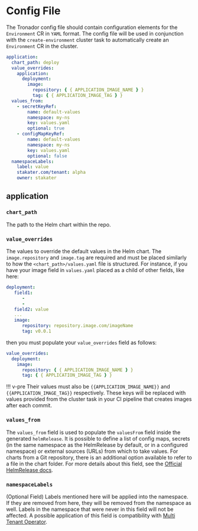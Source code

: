 # Config File

The Tronador config file should contain configuration elements for the `Environment` CR in `YAML` format. The config file will be used in conjunction with the `create-environment` cluster task to automatically create an `Environment` CR in the cluster.

```yaml
application:
  chart_path: deploy
  value_overrides:
    application:
      deployment:
        image:
          repository: { { APPLICATION_IMAGE_NAME } }
          tag: { { APPLICATION_IMAGE_TAG } }
  values_from:
    - secretKeyRef:
        name: default-values
        namespace: my-ns
        key: values.yaml
        optional: true
    - configMapKeyRef:
        name: default-values
        namespace: my-ns
        key: values.yaml
        optional: false
  namespaceLabels:
    label: value
    stakater.com/tenant: alpha
    owner: stakater
```

## application

### `chart_path`

The path to the Helm chart within the repo.

### `value_overrides`

The values to override the default values in the Helm chart. The `image.repository` and `image.tag` are required and must be placed similarly to how the `<chart_path>/values.yaml` file is structured. For instance, if you have your image field in `values.yaml` placed as a child of other fields, like here:

```yaml
deployment:
   field1:
      -
      -
   field2: value
   ...
   image:
      repository: repository.image.com/imageName
      tag: v0.0.1
```

then you must populate your `value_overrides` field as follows:

```yaml
value_overrides:
  deployment:
    image:
      repository: { { APPLICATION_IMAGE_NAME } }
      tag: { { APPLICATION_IMAGE_TAG } }
```

!!! v-pre
    Their values must also be `{{APPLICATION_IMAGE_NAME}}` and `{{APPLICATION_IMAGE_TAG}}` respectively. These keys will be replaced with values provided from the cluster task in your CI pipeline that creates images after each commit.

### `values_from`

The `values_from` field is used to populate the `valuesFrom` field inside the generated `helmRelease`. It is possible to define a list of config maps, secrets (in the same namespace as the HelmRelease by default, or in a configured namespace) or external sources (URLs) from which to take values. For charts from a Git repository, there is an additional option available to refer to a file in the chart folder. For more details about this field, see the [Official HelmRelease docs](https://fluxcd.io/legacy/helm-operator/helmrelease-guide/values/).

### `namespaceLabels`

(Optional Field) Labels mentioned here will be applied into the namespace. If they are removed from here, they will be removed from the namespace as well. Labels in the namespace that were never in this field will not be affected. A possible application of this field is compatibility with [Multi Tenant Operator](https://docs.stakater.com/mto/main/index.html).
